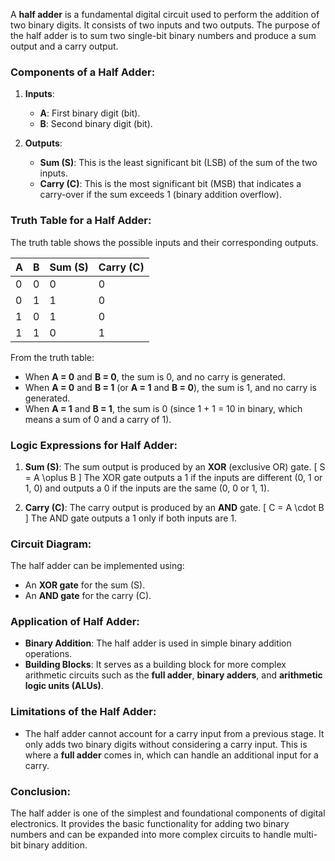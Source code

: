A **half adder** is a fundamental digital circuit used to perform the addition of two binary digits. It consists of two inputs and two outputs. The purpose of the half adder is to sum two single-bit binary numbers and produce a sum output and a carry output.

### Components of a Half Adder:
1. **Inputs**: 
   - **A**: First binary digit (bit).
   - **B**: Second binary digit (bit).
   
2. **Outputs**:
   - **Sum (S)**: This is the least significant bit (LSB) of the sum of the two inputs.
   - **Carry (C)**: This is the most significant bit (MSB) that indicates a carry-over if the sum exceeds 1 (binary addition overflow).

### Truth Table for a Half Adder:
The truth table shows the possible inputs and their corresponding outputs.

| A | B | Sum (S) | Carry (C) |
|---|---|---------|-----------|
| 0 | 0 |    0    |     0     |
| 0 | 1 |    1    |     0     |
| 1 | 0 |    1    |     0     |
| 1 | 1 |    0    |     1     |

From the truth table:
- When **A = 0** and **B = 0**, the sum is 0, and no carry is generated.
- When **A = 0** and **B = 1** (or **A = 1** and **B = 0**), the sum is 1, and no carry is generated.
- When **A = 1** and **B = 1**, the sum is 0 (since 1 + 1 = 10 in binary, which means a sum of 0 and a carry of 1).

### Logic Expressions for Half Adder:
1. **Sum (S)**: 
   The sum output is produced by an **XOR** (exclusive OR) gate.
   \[
   S = A \oplus B
   \]
   The XOR gate outputs a 1 if the inputs are different (0, 1 or 1, 0) and outputs a 0 if the inputs are the same (0, 0 or 1, 1).

2. **Carry (C)**:
   The carry output is produced by an **AND** gate.
   \[
   C = A \cdot B
   \]
   The AND gate outputs a 1 only if both inputs are 1.

### Circuit Diagram:
The half adder can be implemented using:
- An **XOR gate** for the sum (S).
- An **AND gate** for the carry (C).

### Application of Half Adder:
- **Binary Addition**: The half adder is used in simple binary addition operations.
- **Building Blocks**: It serves as a building block for more complex arithmetic circuits such as the **full adder**, **binary adders**, and **arithmetic logic units (ALUs)**.

### Limitations of the Half Adder:
- The half adder cannot account for a carry input from a previous stage. It only adds two binary digits without considering a carry input. This is where a **full adder** comes in, which can handle an additional input for a carry.

### Conclusion:
The half adder is one of the simplest and foundational components of digital electronics. It provides the basic functionality for adding two binary numbers and can be expanded into more complex circuits to handle multi-bit binary addition.

